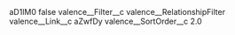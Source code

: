 <?xml version="1.0" encoding="UTF-8"?>
<CustomMetadata xmlns="http://soap.sforce.com/2006/04/metadata" xmlns:xsi="http://www.w3.org/2001/XMLSchema-instance" xmlns:xsd="http://www.w3.org/2001/XMLSchema">
    <label>aD1lM0</label>
    <protected>false</protected>
    <values>
        <field>valence__Filter__c</field>
        <value xsi:type="xsd:string">valence__RelationshipFilter</value>
    </values>
    <values>
        <field>valence__Link__c</field>
        <value xsi:type="xsd:string">aZwfDy</value>
    </values>
    <values>
        <field>valence__SortOrder__c</field>
        <value xsi:type="xsd:double">2.0</value>
    </values>
</CustomMetadata>
